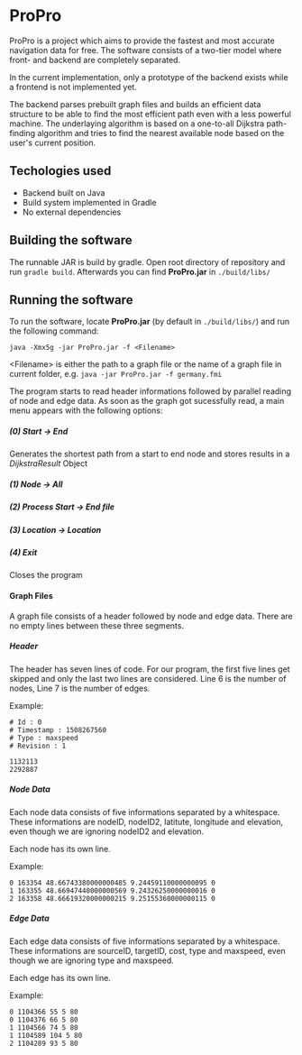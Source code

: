 # ProPro

ProPro is a project which aims to provide the fastest and most accurate navigation data for free.
The software consists of a two-tier model where front- and backend are completely separated.

In the current implementation, only a prototype of the backend exists while a frontend is not implemented yet.

The backend parses prebuilt graph files and builds an efficient data structure to be able to find the most efficient path even with a less powerful machine.
The underlaying algorithm is based on a one-to-all Dijkstra path-finding algorithm and tries to find the nearest available node based on the user's current position.

## Techologies used

- Backend built on Java
- Build system implemented in Gradle
- No external dependencies

## Building the software
The runnable JAR is build by gradle. Open root directory of repository and run `gradle build`. Afterwards you can find **ProPro.jar** in `./build/libs/`


## Running the software

To run the software, locate **ProPro.jar** (by default in `./build/libs/`) and run the following command:
```
java -Xmx5g -jar ProPro.jar -f <Filename>
```

\<Filename> is either the path to a graph file or the name of a graph file in current folder, e.g. `java -jar ProPro.jar -f germany.fmi`

The program starts to read header informations followed by parallel reading of node and edge data. As soon as the graph got sucessfully read, a main menu appears with the  following options:

##### (0) Start -> End
Generates the shortest path from a start to end node and stores results in a *DijkstraResult* Object 
##### (1) Node -> All

##### (2) Process Start -> End file

##### (3) Location -> Location

##### (4) Exit
Closes the program

#### Graph Files
A graph file consists of a header followed by node and edge data. There are no empty lines between these three segments.

##### Header
The header has seven lines of code. For our program, the first five lines get skipped and only the last two lines are considered.  Line 6 is the number of nodes, Line 7 is the number of edges.

Example: 
```
# Id : 0
# Timestamp : 1508267560
# Type : maxspeed
# Revision : 1

1132113
2292887
```
##### Node Data
Each node data consists of five informations separated by a whitespace. These informations are nodeID, nodeID2, latitute, longitude and elevation, even though we are ignoring nodeID2 and elevation.

Each node has its own line.

Example:

```
0 163354 48.66743380000000485 9.24459110000000095 0
1 163355 48.66947440000000569 9.24326250000000016 0
2 163358 48.66619320000000215 9.25155360000000115 0
```
##### Edge Data
Each edge data consists of five informations separated by a whitespace. These informations are sourceID, targetID, cost, type and maxspeed, even though we are ignoring type and maxspeed.

Each edge has its own line.


Example: 
```
0 1104366 55 5 80
0 1104376 66 5 80
1 1104566 74 5 80
1 1104589 104 5 80
2 1104289 93 5 80
```
